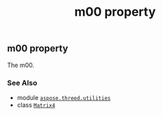 ﻿---
title: m00 property
second_title: Aspose.3D for Python via .NET API References
description: 
type: docs
weight: 160
url: /aspose.threed.utilities/matrix4/m00/
is_root: false
---

## m00 property


The m00.

### See Also
* module [`aspose.threed.utilities`](../../)
* class [`Matrix4`](/3d/python-net/aspose.threed.utilities/matrix4)
